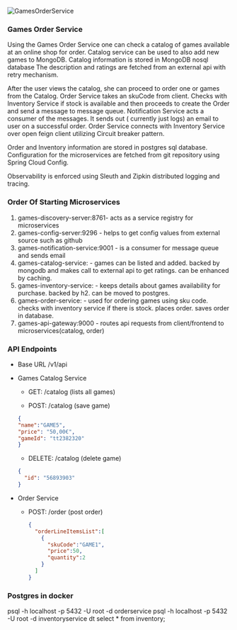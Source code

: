 ![GamesOrderService](https://user-images.githubusercontent.com/15968335/145801080-e4a311c1-9f05-4fa9-bbbe-8f2bea88b073.png)
### Games Order Service
Using the Games Order Service one can check a catalog of games available at an online shop for order. 
Catalog service can be used to also add new games to MongoDB.
Catalog information is stored in MongoDB nosql database
The description and ratings are fetched from an external api with retry mechanism.

After the user views the catalog, she can proceed to order one or games from the Catalog.
Order Service takes an skuCode from client. Checks with Inventory Service if stock is available and then proceeds to create the Order and send a message to message queue.
Notification Service acts a consumer of the messages. It sends out ( currently just logs) an email to user on a successful order.
Order Service connects with Inventory Service over open feign client utilizing Circuit breaker pattern.

Order and Inventory information are stored in postgres sql database.
Configuration for the microservices are fetched from git repository using Spring Cloud Config.

Observability is enforced using Sleuth and Zipkin distributed logging and tracing.

### Order Of Starting Microservices
1. games-discovery-server:8761- acts as a service registry for microservices
2. games-config-server:9296 - helps to get config values from external source such as github
3. games-notification-service:9001 - is a consumer for message queue and sends email
4. games-catalog-service:<random-port> - games can be listed and added. backed by mongodb and makes call to external api to get ratings. can be enhanced by caching.
5. games-inventory-service:<random-port> - keeps details about games availability for purchase. backed by h2. can be moved to postgres.
6. games-order-service:<random-port> - used for ordering games using sku code. checks with inventory service if there is stock. places order. saves order in database.
7. games-api-gateway:9000 - routes api requests from client/frontend to microservices(catalog, order)

### API Endpoints

* Base URL
  /v1/api
  
* Games Catalog Service
  * GET: /catalog (lists all games)
  
  * POST: /catalog (save game)
  ```json
  {
  "name":"GAME5",
  "price": "50,00€",
  "gameId": "tt2382320"
  }
  ```
  * DELETE: /catalog (delete game)
  ```json
  {
    "id": "56893903"
  }
  ```
  
* Order Service
  * POST: /order (post order)
      ```json
      {
        "orderLineItemsList":[
          {
            "skuCode":"GAME1",
            "price":50,
            "quantity":2
          }
        ]
      }
      ```

### Postgres in docker
psql -h localhost -p 5432 -U root -d orderservice
psql -h localhost -p 5432 -U root -d inventoryservice
dt
select * from inventory;

